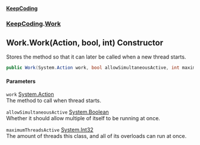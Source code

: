 #### [KeepCoding](index.md 'index')
### [KeepCoding](KeepCoding.md 'KeepCoding').[Work](Work.md 'KeepCoding.Work')
## Work.Work(Action, bool, int) Constructor
Stores the method so that it can later be called when a new thread starts.  
```csharp
public Work(System.Action work, bool allowSimultaneousActive, int maximumThreadsActive);
```
#### Parameters
<a name='KeepCoding.Work.Work(System.Action.bool.int).work'></a>
`work` [System.Action](https://docs.microsoft.com/en-us/dotnet/api/System.Action 'System.Action')  
The method to call when thread starts.
  
<a name='KeepCoding.Work.Work(System.Action.bool.int).allowSimultaneousActive'></a>
`allowSimultaneousActive` [System.Boolean](https://docs.microsoft.com/en-us/dotnet/api/System.Boolean 'System.Boolean')  
Whether it should allow multiple of itself to be running at once.
  
<a name='KeepCoding.Work.Work(System.Action.bool.int).maximumThreadsActive'></a>
`maximumThreadsActive` [System.Int32](https://docs.microsoft.com/en-us/dotnet/api/System.Int32 'System.Int32')  
The amount of threads this class, and all of its overloads can run at once.
  
